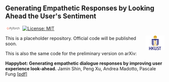 ## Generating Empathetic Responses by Looking Ahead the User's Sentiment

<img src="img/pytorch-logo-dark.png" width="10%"> [![License: MIT](https://img.shields.io/badge/License-MIT-yellow.svg)](https://opensource.org/licenses/MIT) 

<img align="right" src="img/HKUST.jpg" width="12%">

This is a placeholder repository. Official code will be published soon.

This is also the same code for the preliminary version on arXiv:

**Happybot: Generating empathetic dialogue responses by improving user experience look-ahead.** Jamin Shin, Peng Xu, Andrea Madotto, Pascale Fung [[pdf]](https://arxiv.org/pdf/1906.08487.pdf)
